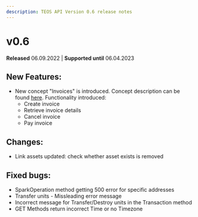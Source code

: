 ```yaml
---
description: TEOS API Version 0.6 release notes
---
```


# v0.6

**Released** 06.09.2022 | **Supported until** 06.04.2023

## New Features:

* New concept "Invoices" is introduced. Concept description can be found [here](../using-the-teos-api/concepts/invoice.md). Functionality introduced:
  * Create invoice
  * Retrieve invoice details
  * Cancel invoice
  * Pay invoice

## Changes:

* Link assets updated: check whether asset exists is removed

## Fixed bugs:

* SparkOperation method getting 500 error for specific addresses
* Transfer units - Missleading error message
* Incorrect message for Transfer/Destroy units in the Transaction method
* GET Methods return incorrect Time or no Timezone
